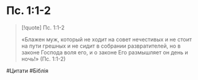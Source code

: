 # Пс. 1:1-2

>[!quote] Пс. 1:1-2
>
>«Блажен муж, который не ходит на совет нечестивых и не стоит на пути грешных и не сидит в собрании развратителей, но в законе Господа воля его, и о законе Его размышляет он день и ночь!» (Пс. 1:1-2)

#Цитати #Біблія



